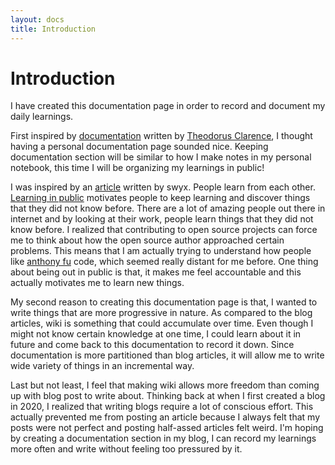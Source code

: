 ```yaml
---
layout: docs
title: Introduction
---
```


# Introduction

I have created this documentation page in order to record and document my daily learnings. 

First inspired by [documentation](https://docs.thcl.dev/) written by [Theodorus Clarence](https://theodorusclarence.com/), I thought having a personal documentation page sounded nice. Keeping documentation section will be similar to how I make notes in my personal notebook, this time I will be organizing my learnings in public! 

I was inspired by an [article](https://www.swyx.io/learn-in-public/) written by swyx. People learn from each other. [Learning in public](https://medium.com/my-learning-journal/why-you-should-learn-in-public-4fd3a6239549) motivates people to keep learning and discover things that they did not know before. There are a lot of amazing people out there in internet and by looking at their work, people learn things that they did not know before. I realized that contributing to open source projects can force me to think about how the open source author approached certain problems. This means that I am actually trying to understand how people like [anthony fu](https://github.com/antfu) code, which seemed really distant for me before. One thing about being out in public is that, it makes me feel accountable and this actually motivates me to learn new things.

My second reason to creating this documentation page is that, I wanted to write things that are more progressive in nature. As compared to the blog articles, wiki is something that could accumulate over time. Even though I might not know certain knowledge at one time, I could learn about it in future and come back to this documentation to record it down. Since documentation is more partitioned than blog articles, it will allow me to write wide variety of things in an incremental way.

Last but not least, I feel that making wiki allows more freedom than coming up with blog post to write about. Thinking back at when I first created a blog in 2020, I realized that writing blogs require a lot of conscious effort. This actually prevented me from posting an article because I always felt that my posts were not perfect and posting half-assed articles felt weird. I'm hoping by creating a documentation section in my blog, I can record my learnings more often and write without feeling too pressured by it.

